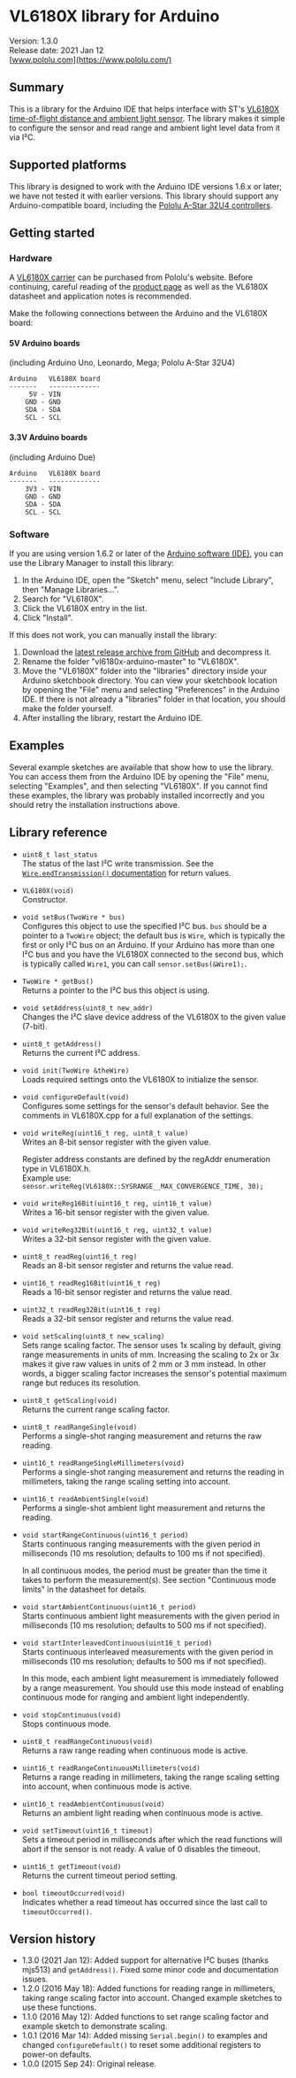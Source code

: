 # VL6180X library for Arduino

Version: 1.3.0<br>
Release date: 2021 Jan 12<br>
[www.pololu.com](https://www.pololu.com/)

## Summary

This is a library for the Arduino IDE that helps interface with ST's [VL6180X time-of-flight distance and ambient light sensor](https://www.pololu.com/product/2489). The library makes it simple to configure the sensor and read range and ambient light level data from it via I&sup2;C.

## Supported platforms

This library is designed to work with the Arduino IDE versions 1.6.x or later; we have not tested it with earlier versions.  This library should support any Arduino-compatible board, including the [Pololu A-Star 32U4 controllers](https://www.pololu.com/category/149/a-star-programmable-controllers).

## Getting started

### Hardware

A [VL6180X carrier](https://www.pololu.com/product/2489) can be purchased from Pololu's website.  Before continuing, careful reading of the [product page](https://www.pololu.com/product/2489) as well as the VL6180X datasheet and application notes is recommended.

Make the following connections between the Arduino and the VL6180X board:

#### 5V Arduino boards

(including Arduino Uno, Leonardo, Mega; Pololu A-Star 32U4)

    Arduino   VL6180X board
    -------   -------------
         5V - VIN
        GND - GND
        SDA - SDA
        SCL - SCL

#### 3.3V Arduino boards

(including Arduino Due)

    Arduino   VL6180X board
    -------   -------------
        3V3 - VIN
        GND - GND
        SDA - SDA
        SCL - SCL

### Software

If you are using version 1.6.2 or later of the [Arduino software (IDE)](http://www.arduino.cc/en/Main/Software), you can use the Library Manager to install this library:

1. In the Arduino IDE, open the "Sketch" menu, select "Include Library", then "Manage Libraries...".
2. Search for "VL6180X".
3. Click the VL6180X entry in the list.
4. Click "Install".

If this does not work, you can manually install the library:

1. Download the [latest release archive from GitHub](https://github.com/pololu/vl6180x-arduino/releases) and decompress it.
2. Rename the folder "vl6180x-arduino-master" to "VL6180X".
3. Move the "VL6180X" folder into the "libraries" directory inside your Arduino sketchbook directory.  You can view your sketchbook location by opening the "File" menu and selecting "Preferences" in the Arduino IDE.  If there is not already a "libraries" folder in that location, you should make the folder yourself.
4. After installing the library, restart the Arduino IDE.

## Examples

Several example sketches are available that show how to use the library. You can access them from the Arduino IDE by opening the "File" menu, selecting "Examples", and then selecting "VL6180X". If you cannot find these examples, the library was probably installed incorrectly and you should retry the installation instructions above.

## Library reference

* `uint8_t last_status`<br>
  The status of the last I&sup2;C write transmission. See the [`Wire.endTransmission()` documentation](http://arduino.cc/en/Reference/WireEndTransmission) for return values.

* `VL6180X(void)`<br>
  Constructor.

* `void setBus(TwoWire * bus)`<br>
  Configures this object to use the specified I&sup2;C bus. `bus` should be a pointer to a `TwoWire` object; the default bus is `Wire`, which is typically the first or only I&sup2;C bus on an Arduino. If your Arduino has more than one I&sup2;C bus and you have the VL6180X connected to the second bus, which is typically called `Wire1`, you can call `sensor.setBus(&Wire1);`.

* `TwoWire * getBus()`<br>
  Returns a pointer to the I&sup2;C bus this object is using.

* `void setAddress(uint8_t new_addr)`<br>
  Changes the I&sup2;C slave device address of the VL6180X to the given value (7-bit).

* `uint8_t getAddress()`<br>
  Returns the current I&sup2;C address.

* `void init(TwoWire &theWire)`<br>
  Loads required settings onto the VL6180X to initialize the sensor.

* `void configureDefault(void)`<br>
  Configures some settings for the sensor's default behavior. See the comments in VL6180X.cpp for a full explanation of the settings.

* `void writeReg(uint16_t reg, uint8_t value)`<br>
  Writes an 8-bit sensor register with the given value.

  Register address constants are defined by the regAddr enumeration type in VL6180X.h.<br>
  Example use: `sensor.writeReg(VL6180X::SYSRANGE__MAX_CONVERGENCE_TIME, 30);`

* `void writeReg16Bit(uint16_t reg, uint16_t value)`<br>
  Writes a 16-bit sensor register with the given value.

* `void writeReg32Bit(uint16_t reg, uint32_t value)`<br>
  Writes a 32-bit sensor register with the given value.

* `uint8_t readReg(uint16_t reg)`<br>
  Reads an 8-bit sensor register and returns the value read.

* `uint16_t readReg16Bit(uint16_t reg)`<br>
  Reads a 16-bit sensor register and returns the value read.

* `uint32_t readReg32Bit(uint16_t reg)`<br>
  Reads a 32-bit sensor register and returns the value read.

* `void setScaling(uint8_t new_scaling)`<br>
  Sets range scaling factor. The sensor uses 1x scaling by default, giving range measurements in units of mm. Increasing the scaling to 2x or 3x makes it give raw values in units of 2 mm or 3 mm instead. In other words, a bigger scaling factor increases the sensor's potential maximum range but reduces its resolution.

* `uint8_t getScaling(void)`<br>
  Returns the current range scaling factor.

* `uint8_t readRangeSingle(void)`<br>
  Performs a single-shot ranging measurement and returns the raw reading.

* `uint16_t readRangeSingleMillimeters(void)`<br>
  Performs a single-shot ranging measurement and returns the reading in millimeters, taking the range scaling setting into account.

* `uint16_t readAmbientSingle(void)`<br>
  Performs a single-shot ambient light measurement and returns the reading.

* `void startRangeContinuous(uint16_t period)`<br>
  Starts continuous ranging measurements with the given period in milliseconds (10 ms resolution; defaults to 100 ms if not specified).

  In all continuous modes, the period must be greater than the time it takes to perform the measurement(s). See section "Continuous mode limits" in the datasheet for details.

* `void startAmbientContinuous(uint16_t period)`<br>
  Starts continuous ambient light measurements with the given period in milliseconds (10 ms resolution; defaults to 500 ms if not specified).

* `void startInterleavedContinuous(uint16_t period)`<br>
   Starts continuous interleaved measurements with the given period in milliseconds (10 ms resolution; defaults to 500 ms if not specified).

   In this mode, each ambient light measurement is immediately followed by a range measurement. You should use this mode instead of enabling continuous mode for ranging and ambient light independently.

* `void stopContinuous(void)`<br>
  Stops continuous mode.

* `uint8_t readRangeContinuous(void)`<br>
  Returns a raw range reading when continuous mode is active.

* `uint16_t readRangeContinuousMillimeters(void)`<br>
  Returns a range reading in millimeters, taking the range scaling setting into account, when continuous mode is active.

* `uint16_t readAmbientContinuous(void)`<br>
  Returns an ambient light reading when continuous mode is active.

* `void setTimeout(uint16_t timeout)`<br>
  Sets a timeout period in milliseconds after which the read functions will abort if the sensor is not ready. A value of 0 disables the timeout.

* `uint16_t getTimeout(void)`<br>
  Returns the current timeout period setting.

* `bool timeoutOccurred(void)`<br>
  Indicates whether a read timeout has occurred since the last call to `timeoutOccurred()`.

## Version history

* 1.3.0 (2021 Jan 12): Added support for alternative I²C buses (thanks mjs513) and `getAddress()`. Fixed some minor code and documentation issues.
* 1.2.0 (2016 May 18): Added functions for reading range in millimeters, taking range scaling factor into account. Changed example sketches to use these functions.
* 1.1.0 (2016 May 12): Added functions to set range scaling factor and example sketch to demonstrate scaling.
* 1.0.1 (2016 Mar 14): Added missing `Serial.begin()` to examples and changed `configureDefault()` to reset some additional registers to power-on defaults.
* 1.0.0 (2015 Sep 24): Original release.
